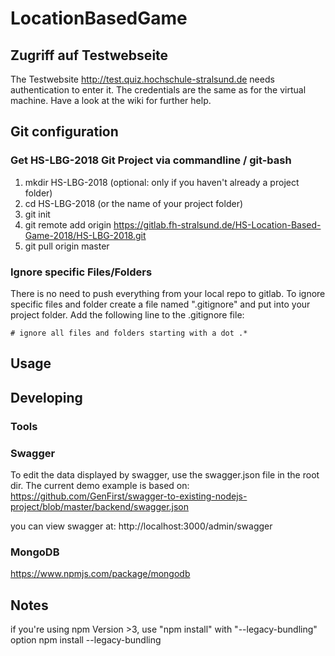 
# LocationBasedGame

## Zugriff auf Testwebseite
The Testwebsite http://test.quiz.hochschule-stralsund.de needs authentication to enter it. The credentials are the same as for the virtual machine.
Have a look at the wiki for further help.

## Git configuration

### Get HS-LBG-2018 Git Project via commandline / git-bash
1. mkdir HS-LBG-2018 (optional: only if you haven't already a project folder)
3. cd HS-LBG-2018 (or the name of your project folder)
4. git init
5. git remote add origin https://gitlab.fh-stralsund.de/HS-Location-Based-Game-2018/HS-LBG-2018.git
6. git pull origin master

### Ignore specific Files/Folders
There is no need to push everything from your local repo to gitlab. To ignore specific files and folder create a file named ".gitignore" and put into your project folder.
Add the following line to the .gitignore file:

` # ignore all files and folders starting with a dot
.* `

## Usage



## Developing



### Tools

### Swagger
To edit the data displayed by swagger, use the swagger.json file in the root dir. The current demo example is based on: https://github.com/GenFirst/swagger-to-existing-nodejs-project/blob/master/backend/swagger.json

you can view swagger at:
http://localhost:3000/admin/swagger

### MongoDB
https://www.npmjs.com/package/mongodb

## Notes
if you're using npm Version >3, use "npm install" with "--legacy-bundling" option
npm install --legacy-bundling